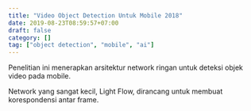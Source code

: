 ```yaml
---
title: "Video Object Detection Untuk Mobile 2018"
date: 2019-08-23T08:59:57+07:00
draft: false 
category: []
tag: ["object detection", "mobile", "ai"]
---
```


Penelitian ini menerapkan arsitektur network ringan untuk deteksi objek video pada mobile. <!--more-->

Network yang sangat kecil, Light Flow, dirancang untuk membuat korespondensi antar frame.
